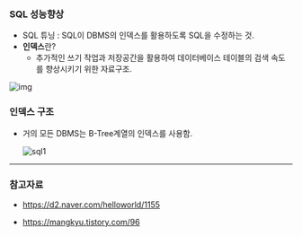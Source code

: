 



### SQL 성능향상

- SQL 튜닝 : SQL이 DBMS의 인덱스를 활용하도록 SQL을 수정하는 것.
- **인덱스**란? 
  - 추가적인 쓰기 작업과 저장공간을 활용하여 데이터베이스 테이블의 검색 속도를 향상시키기 위한 자료구조. 

![img](https://blog.kakaocdn.net/dn/cBQD97/btqKRtpm2pl/rmo7jTbiiE9tsSQsUg0JPK/img.png)

### 인덱스 구조

- 거의 모든 DBMS는 B-Tree계열의 인덱스를 사용함.

  ![sql1](https://d2.naver.com/content/images/2015/06/helloworld-1155-1.png)







----



### 참고자료

- https://d2.naver.com/helloworld/1155

- https://mangkyu.tistory.com/96